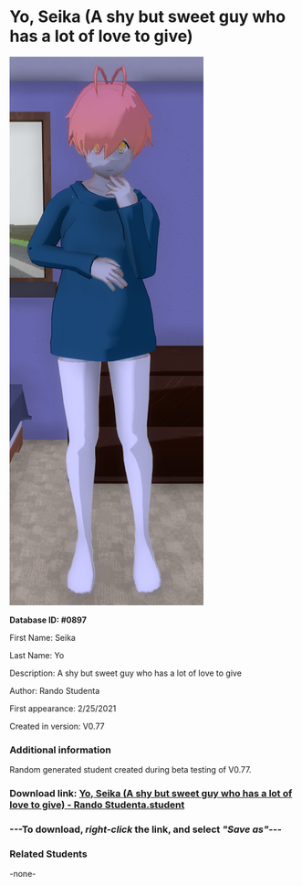 # Yo, Seika (A shy but sweet guy who has a lot of love to give)

<img src="../../Files/Images/Yo, Seika (A shy but sweet guy who has a lot of love to give).png" title="Yo, Seika (A shy but sweet guy who has a lot of love to give) - Rando Studenta">

**Database ID: #0897**

First Name: Seika

Last Name: Yo

Description: A shy but sweet guy who has a lot of love to give

Author: Rando Studenta

First appearance: 2/25/2021

Created in version: V0.77

### Additional information

Random generated student created during beta testing of V0.77.

### Download link: <a href="https://raw.githubusercontent.com/Arbiter1223/Daigaku-Gurashi-Custom-Students/master/Files/Student%20Files/Yo%2C%20Seika%20(A%20shy%20but%20sweet%20guy%20who%20has%20a%20lot%20of%20love%20to%20give)%20-%20Rando%20Studenta.student">Yo, Seika (A shy but sweet guy who has a lot of love to give) - Rando Studenta.student</a>

### ---**To download, _right-click_ the link, and select _"Save as"_**---

### Related Students

-none-
